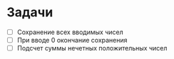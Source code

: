 ﻿# Задачи

- [ ] Cохранение всех вводимых чисел
- [ ] При вводе 0 окончание сохранения
- [ ] Подсчет суммы нечетных положительных чисел